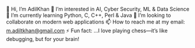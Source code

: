   👋 Hi, I’m AdilKhan
  👀 I’m interested in AI, Cyber Security, ML & Data Science
  🌱 I’m currently learning Python, C, C++, Perl & Java
  💞️ I’m looking to collaborate on modern web applications
  📫 How to reach me at my email: m.adiltkhan@gmail.com
  ⚡ Fun fact: ...I love playing chess—it’s like debugging, but for your brain! 

<!---
AdilKhan19/AdilKhan19 is a ✨ special ✨ repository because its `README.md` (this file) appears on your GitHub profile.
You can click the Preview link to take a look at your changes.
--->
